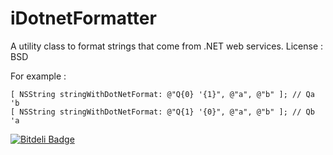 iDotnetFormatter
================

A utility class to format strings that come from .NET web services.
License : BSD

For example :
``` objc
[ NSString stringWithDotNetFormat: @"Q{0} '{1}", @"a", @"b" ]; // Qa 'b
[ NSString stringWithDotNetFormat: @"Q{1} '{0}", @"a", @"b" ]; // Qb 'a
```



[![Bitdeli Badge](https://d2weczhvl823v0.cloudfront.net/dodikk/idotnetformatter/trend.png)](https://bitdeli.com/free "Bitdeli Badge")

